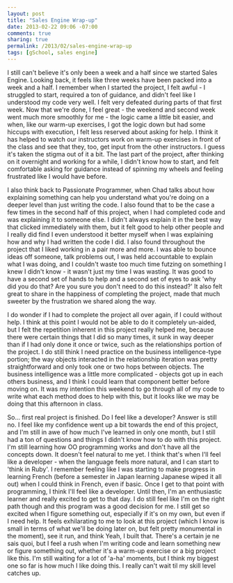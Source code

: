 ```yaml
---
layout: post
title: "Sales Engine Wrap-up"
date: 2013-02-22 09:06 -07:00
comments: true
sharing: true
permalink: /2013/02/sales-engine-wrap-up
tags: [gSchool, sales engine]
---
```


I still can't believe it's only been a week and a half since we started Sales Engine.  Looking back, it feels like three weeks have been packed into a week and a half.  I remember when I started the project, I felt awful - I struggled to start, required a ton of guidance, and didn't feel like I understood my code very well.  I felt very defeated during parts of that first week.  Now that we're done, I feel great - the weekend and second week went much more smoothly for me - the logic came a little bit easier, and when, like our warm-up exercises, I got the logic down but had some hiccups with execution, I felt less reserved about asking for help.  I think it has helped to watch our instructors work on warm-up exercises in front of the class and see that they, too, get input from the other instructors.  I guess it's taken the stigma out of it a bit.  The last part of the project, after thinking on it overnight and working for a while, I didn't know how to start, and felt comfortable asking for guidance instead of spinning my wheels and feeling frustrated like I would have before.

I also think back to Passionate Programmer, when Chad talks about how explaining something can help you understand what you're doing on a deeper level than just writing the code.  I also found that to be the case a few times in the second half of this project, when I had completed code and was explaining it to someone else.  I didn't always explain it in the best way that clicked immediately with them, but it felt good to help other people and I really did find I even understood it better myself when I was explaining how and why I had written the code I did.  I also found throughout the project that I liked working in a pair more and more.  I was able to bounce ideas off someone, talk problems out, I was held accountable to explain what I was doing, and I couldn't waste too much time futzing on something I knew I didn't know - it wasn't just my time I was wasting.  It was good to have a second set of hands to help and a second set of eyes to ask 'why did you do that?  Are you sure you don't need to do this instead?'  It also felt great to share in the happiness of completing the project, made that much sweeter by the frustration we shared along the way.

I do wonder if I had to complete the project all over again, if I could without help.  I think at this point I would not be able to do it completely un-aided, but I felt the repetition inherent in this project really helped me, because there were certain things that I did so many times, it sunk in way deeper than if I had only done it once or twice, such as the relationships portion of the project.  I do still think I need practice on the business intelligence-type portion; the way objects interacted in the relationship iteration was pretty straightforward and only took one or two hops between objects.  The business intelligence was a little more complicated - objects got up in each others business, and I think I could learn that component better before moving on.  It was my intention this weekend to go through all of my code to write what each method does to help with this, but it looks like we may be doing that this afternoon in class.

So... first real project is finished.  Do I feel like a developer?  Answer is still no.  I feel like my confidence went up a bit towards the end of this project, and I'm still in awe of how much I've learned in only one month, but I still had a ton of questions and things I didn't know how to do with this project.  I'm still learning how OO programming works and don't have all the concepts down.  It doesn't feel natural to me yet.  I think that's when I'll feel like a developer - when the language feels more natural, and I can start to 'think in Ruby'.  I remember feeling like I was starting to make progress in learning French (before a semester in Japan learning Japanese wiped it all out) when I could think in French, even if basic.  Once I get to that point with programming, I think I'll feel like a developer.  Until then, I'm an enthusiastic learner and really excited to get to that day.  I do still feel like I'm on the right path though and this program was a good decision for me.  I still get so excited when I figure something out, especially if it's on my own, but even if I need help.  It feels exhilarating to me to look at this project (which I know is small in terms of what we'll be doing later on, but felt pretty monumental in the moment), see it run, and think Yeah, I built that.  There's a certain je ne sais quoi, but I feel a rush when I'm writing code and learn something new or figure something out, whether it's a warm-up exercise or a big project like this.  I'm still waiting for a lot of 'a-ha' moments, but I think my biggest one so far is how much I like doing this.  I really can't wait til my skill level catches up.
